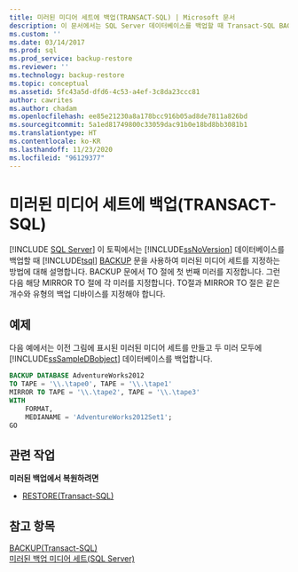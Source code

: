 ```yaml
---
title: 미러된 미디어 세트에 백업(TRANSACT-SQL) | Microsoft 문서
description: 이 문서에서는 SQL Server 데이터베이스를 백업할 때 Transact-SQL BACKUP 문을 사용하여 미러된 미디어 세트를 지정하는 방법을 설명합니다.
ms.custom: ''
ms.date: 03/14/2017
ms.prod: sql
ms.prod_service: backup-restore
ms.reviewer: ''
ms.technology: backup-restore
ms.topic: conceptual
ms.assetid: 5fc43a5d-dfd6-4c53-a4ef-3c8da23ccc81
author: cawrites
ms.author: chadam
ms.openlocfilehash: ee85e21230a8a178bcc916b05ad8de7811a826bd
ms.sourcegitcommit: 5a1ed81749800c33059dac91b0e18bd8bb3081b1
ms.translationtype: HT
ms.contentlocale: ko-KR
ms.lasthandoff: 11/23/2020
ms.locfileid: "96129377"
---
```

# <a name="back-up-to-a-mirrored-media-set-transact-sql"></a>미러된 미디어 세트에 백업(TRANSACT-SQL)
 [!INCLUDE [SQL Server](../../includes/applies-to-version/sqlserver.md)]
  이 토픽에서는 [!INCLUDE[ssNoVersion](../../includes/ssnoversion-md.md)] 데이터베이스를 백업할 때 [!INCLUDE[tsql](../../includes/tsql-md.md)] [BACKUP](../../t-sql/statements/backup-transact-sql.md) 문을 사용하여 미러된 미디어 세트를 지정하는 방법에 대해 설명합니다. BACKUP 문에서 TO 절에 첫 번째 미러를 지정합니다. 그런 다음 해당 MIRROR TO 절에 각 미러를 지정합니다. TO절과 MIRROR TO 절은 같은 개수와 유형의 백업 디바이스를 지정해야 합니다.  
  
## <a name="example"></a>예제  
 다음 예에서는 이전 그림에 표시된 미러된 미디어 세트를 만들고 두 미러 모두에 [!INCLUDE[ssSampleDBobject](../../includes/sssampledbobject-md.md)] 데이터베이스를 백업합니다.  
  
```sql  
BACKUP DATABASE AdventureWorks2012  
TO TAPE = '\\.\tape0', TAPE = '\\.\tape1'  
MIRROR TO TAPE = '\\.\tape2', TAPE = '\\.\tape3'  
WITH  
    FORMAT,  
    MEDIANAME = 'AdventureWorks2012Set1';  
GO  
```  
  
## <a name="related-tasks"></a>관련 작업  
 **미러된 백업에서 복원하려면**  
  
-   [RESTORE&#40;Transact-SQL&#41;](../../t-sql/statements/restore-statements-transact-sql.md)  
  
## <a name="see-also"></a>참고 항목  
 [BACKUP&#40;Transact-SQL&#41;](../../t-sql/statements/backup-transact-sql.md)   
 [미러된 백업 미디어 세트&#40;SQL Server&#41;](../../relational-databases/backup-restore/mirrored-backup-media-sets-sql-server.md)  
  
  
